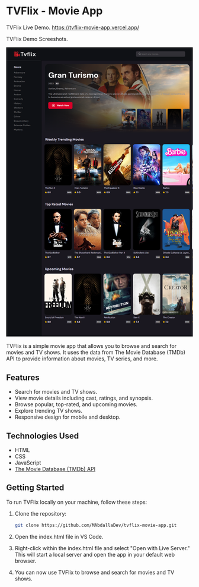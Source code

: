 # TVFlix - Movie App

TVFlix Live Demo.
https://tvflix-movie-app.vercel.app/

TVFlix Demo Screeshots.

![TVFlix Logo](./assets/tvflix-demo-screeshots.png)

TVFlix is a simple movie app that allows you to browse and search for movies and TV shows. It uses the data from The Movie Database (TMDb) API to provide information about movies, TV series, and more.

## Features

- Search for movies and TV shows.
- View movie details including cast, ratings, and synopsis.
- Browse popular, top-rated, and upcoming movies.
- Explore trending TV shows.
- Responsive design for mobile and desktop.

## Technologies Used

- HTML
- CSS
- JavaScript
- [The Movie Database (TMDb) API](https://www.themoviedb.org/documentation/api)

## Getting Started

To run TVFlix locally on your machine, follow these steps:

1. Clone the repository:

   ```bash
   git clone https://github.com/MAbdallaDev/tvflix-movie-app.git

2. Open the index.html file in VS Code.

3. Right-click within the index.html file and select "Open with Live Server." This will start a local server and open the app in your default web browser.

4. You can now use TVFlix to browse and search for movies and TV shows.

